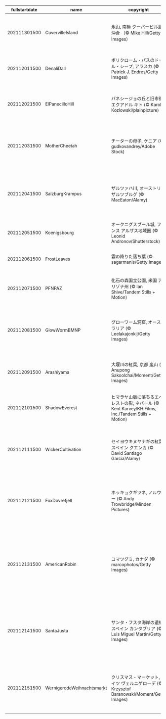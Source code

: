 |fullstartdate|name|copyright|title|image|
|--|--|--|--|--|
202111301500|CuvervilleIsland|氷山, 南極 クーバービル島沖合  （© Mike Hill/Getty Images）|今日は「南極条約の日」|![](/ja-JP/2021/12/202111301500CuvervilleIsland.jpg)|
202112011500|DenaliDall|ポリクローム・パスのドール・シープ, アラスカ  (© Patrick J. Endres/Getty Images)|アラスカの極彩色の道|![](/ja-JP/2021/12/202112011500DenaliDall.jpg)|
202112021500|ElPanecilloHill|パネシージョの丘と旧市街, エクアドル キト (© Karol Kozlowski/plainpicture)|南米エクアドルの世界遺産|![](/ja-JP/2021/12/202112021500ElPanecilloHill.jpg)|
202112031500|MotherCheetah|チーターの母子, ケニア (© gudkovandrey/Adobe Stock)|今日は「世界チーターの日」|![](/ja-JP/2021/12/202112031500MotherCheetah.jpg)|
202112041500|SalzburgKrampus|ザルツァハ川, オーストリア ザルツブルグ (© MacEaton/Alamy)|今夜、聖ニコラウスが現れます|![](/ja-JP/2021/12/202112041500SalzburgKrampus.jpg)|
202112051500|Koenigsbourg|オークニグスブール城, フランス アルザス地域圏 (© Leonid Andronov/Shutterstock)|アルザスの古城|![](/ja-JP/2021/12/202112051500Koenigsbourg.jpg)|
202112061500|FrostLeaves|霜の降りた落ち葉 (© sagarmanis/Getty Images)|今日は「大雪」|![](/ja-JP/2021/12/202112061500FrostLeaves.jpg)|
202112071500|PFNPAZ|化石の森国立公園, 米国 アリゾナ州 (© Ian Shive/Tandem Stills + Motion)|アリゾナの珪化木の森|![](/ja-JP/2021/12/202112071500PFNPAZ.jpg)|
202112081500|GlowWormBMNP|グローワーム洞窟, オーストラリア (© Leelakajonkij/Getty Images)|ブルー・マウンテンズのツチボタル|![](/ja-JP/2021/12/202112081500GlowWormBMNP.jpg)|
202112091500|Arashiyama|大堰川の紅葉, 京都 嵐山 (© Anupong Sakoolchai/Moment/Getty Images)|京都、嵐山の晩秋|![](/ja-JP/2021/12/202112091500Arashiyama.jpg)|
202112101500|ShadowEverest|ヒマラヤ山脈に落ちるエベレストの影, ネパール (© Kent Karvey/KH Films, Inc./Tandem Stills + Motion)|今日は「国際山岳デー」|![](/ja-JP/2021/12/202112101500ShadowEverest.jpg)|
202112111500|WickerCultivation|セイヨウキヌヤナギの紅葉, スペイン クエンカ (© David Santiago Garcia/Alamy)|スペイン、カラマレスの紅葉|![](/ja-JP/2021/12/202112111500WickerCultivation.jpg)|
202112121500|FoxDovrefjell|ホッキョクギツネ, ノルウェー (© Andy Trowbridge/Minden Pictures)|ドブレフエル山地のホッキョクギツネ|![](/ja-JP/2021/12/202112121500FoxDovrefjell.jpg)|
202112131500|AmericanRobin|コマツグミ, カナダ  (© marcophotos/Getty Images)|今日から「クリスマス・バード・カウント」|![](/ja-JP/2021/12/202112131500AmericanRobin.jpg)|
202112141500|SantaJusta|サンタ・フスタ海岸の遺構, スペイン カンタブリア (© Luis Miguel Martin/Getty Images)|サン・テルモの塔とサンタ・フスタ教会|![](/ja-JP/2021/12/202112141500SantaJusta.jpg)|
202112151500|WernigerodeWeihnachtsmarkt|クリスマス・マーケット, ドイツ ヴェルニゲローデ (© Krzysztof Baranowski/Moment/Getty Images)|ドイツのクリスマス・マーケット|![](/ja-JP/2021/12/202112151500WernigerodeWeihnachtsmarkt.jpg)|
